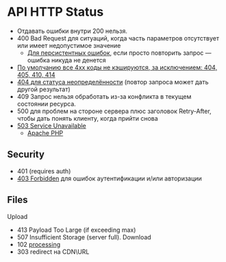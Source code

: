 # API HTTP Status

- Отдавать ошибки внутри 200 нельзя.
- 400 Bad Request для ситуаций, когда часть параметров отсутствует или имеет недопустимое значение
  - [Для персистентных ошибок](https://habr.com/ru/post/533606/), если просто повторить запрос — ошибка никуда не денется
- [По умолчанию все 4xx коды не кэшируются, за исключением: 404, 405, 410, 414](https://restapitutorial.ru/httpstatuscodes.html)
- [404 для статуса неопределённости](https://developer.mozilla.org/ru/docs/Web/HTTP/Status) (повтор запроса может дать другой результат)
- 409 Запрос нельзя обработать из-за конфликта в текущем состоянии ресурса. 
- 500 для проблем на стороне сервера плюс заголовок Retry-After, чтобы дать понять клиенту, когда прийти снова
- [503 Service Unavailable](https://docs.apigee.com/api-platform/troubleshoot/runtime/503-service-unavailable)
  - [Apache PHP](https://www.inmotionhosting.com/support/website/create-503-status/)

## Security

- 401 (requires auth)
- [403 Forbidden](https://wp-kama.ru/handbook/rest/basic/http-status-codes) для ошибок аутентификации и/или авторизации

## Files

Upload

- 413 Payload Too Large (if exceeding max)
- 507 Insufficient Storage (server full).
Download
- 102 [processing](https://www.restapitutorial.com/httpstatuscodes.html)
- 303 redirect на CDN\URL
